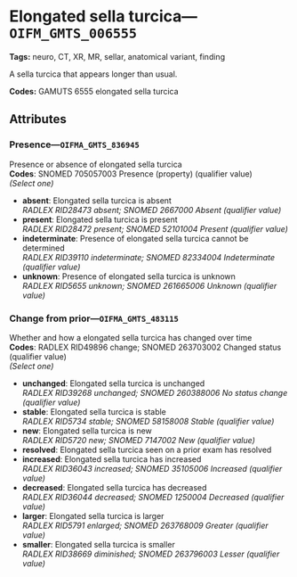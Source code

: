 # Elongated sella turcica—`OIFM_GMTS_006555`

**Tags:** neuro, CT, XR, MR, sellar, anatomical variant, finding

A sella turcica that appears longer than usual.

**Codes:** GAMUTS 6555 elongated sella turcica

## Attributes

### Presence—`OIFMA_GMTS_836945`

Presence or absence of elongated sella turcica  
**Codes**: SNOMED 705057003 Presence (property) (qualifier value)  
*(Select one)*

- **absent**: Elongated sella turcica is absent  
_RADLEX RID28473 absent; SNOMED 2667000 Absent (qualifier value)_
- **present**: Elongated sella turcica is present  
_RADLEX RID28472 present; SNOMED 52101004 Present (qualifier value)_
- **indeterminate**: Presence of elongated sella turcica cannot be determined  
_RADLEX RID39110 indeterminate; SNOMED 82334004 Indeterminate (qualifier value)_
- **unknown**: Presence of elongated sella turcica is unknown  
_RADLEX RID5655 unknown; SNOMED 261665006 Unknown (qualifier value)_

### Change from prior—`OIFMA_GMTS_483115`

Whether and how a elongated sella turcica has changed over time  
**Codes**: RADLEX RID49896 change; SNOMED 263703002 Changed status (qualifier value)  
*(Select one)*

- **unchanged**: Elongated sella turcica is unchanged  
_RADLEX RID39268 unchanged; SNOMED 260388006 No status change (qualifier value)_
- **stable**: Elongated sella turcica is stable  
_RADLEX RID5734 stable; SNOMED 58158008 Stable (qualifier value)_
- **new**: Elongated sella turcica is new  
_RADLEX RID5720 new; SNOMED 7147002 New (qualifier value)_
- **resolved**: Elongated sella turcica seen on a prior exam has resolved  
- **increased**: Elongated sella turcica has increased  
_RADLEX RID36043 increased; SNOMED 35105006 Increased (qualifier value)_
- **decreased**: Elongated sella turcica has decreased  
_RADLEX RID36044 decreased; SNOMED 1250004 Decreased (qualifier value)_
- **larger**: Elongated sella turcica is larger  
_RADLEX RID5791 enlarged; SNOMED 263768009 Greater (qualifier value)_
- **smaller**: Elongated sella turcica is smaller  
_RADLEX RID38669 diminished; SNOMED 263796003 Lesser (qualifier value)_